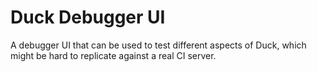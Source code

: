 # Duck Debugger UI

A debugger UI that can be used to test different aspects of Duck, which might be hard to replicate against a real CI server.